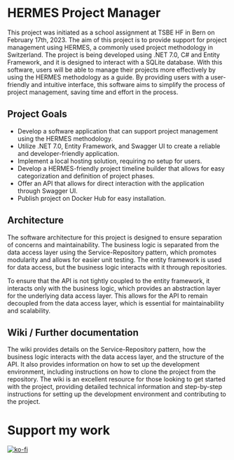 # HERMES Project Manager
This project was initiated as a school assignment at TSBE HF in Bern on February 17th, 2023. The aim of this project is to provide support for project management using HERMES, a commonly used project methodology in Switzerland. The project is being developed using .NET 7.0, C# and Entity Framework, and it is designed to interact with a SQLite database. With this software, users will be able to manage their projects more effectively by using the HERMES methodology as a guide. By providing users with a user-friendly and intuitive interface, this software aims to simplify the process of project management, saving time and effort in the process.

## Project Goals
-	Develop a software application that can support project management using the HERMES methodology.
-	Utilize .NET 7.0, Entity Framework, and Swagger UI to create a reliable and developer-friendly application.
-	Implement a local hosting solution, requiring no setup for users.
-	Develop a HERMES-friendly project timeline builder that allows for easy categorization and definition of project phases.
-	Offer an API that allows for direct interaction with the application through Swagger UI.
- Publish project on Docker Hub for easy installation.

## Architecture
The software architecture for this project is designed to ensure separation of concerns and maintainability. The business logic is separated from the data access layer using the Service-Repository pattern, which promotes modularity and allows for easier unit testing. The entity framework is used for data access, but the business logic interacts with it through repositories.

To ensure that the API is not tightly coupled to the entity framework, it interacts only with the business logic, which provides an abstraction layer for the underlying data access layer. This allows for the API to remain decoupled from the data access layer, which is essential for maintainability and scalability.

## Wiki / Further documentation
The wiki provides details on the Service-Repository pattern, how the business logic interacts with the data access layer, and the structure of the API. It also provides information on how to set up the development environment, including instructions on how to clone the project from the repository. The wiki is an excellent resource for those looking to get started with the project, providing detailed technical information and step-by-step instructions for setting up the development environment and contributing to the project.

# Support my work
[![ko-fi](https://ko-fi.com/img/githubbutton_sm.svg)](https://ko-fi.com/T6T7JEP5Q)
